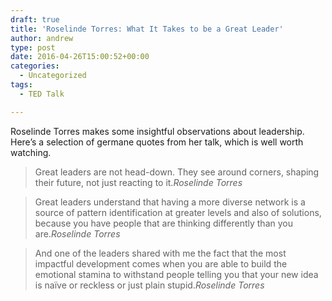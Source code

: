 ```yaml
---
draft: true
title: 'Roselinde Torres: What It Takes to be a Great Leader'
author: andrew
type: post
date: 2016-04-26T15:00:52+00:00
categories:
  - Uncategorized
tags:
  - TED Talk

---
```

Roselinde Torres makes some insightful observations about leadership. Here&#8217;s a selection of germane quotes from her talk, which is well worth watching.

> Great leaders are not head-down. They see around corners, shaping their future, not just reacting to it.<cite>Roselinde Torres</cite>

> Great leaders understand that having a more diverse network is a source of pattern identification at greater levels and also of solutions, because you have people that are thinking differently than you are.<cite>Roselinde Torres</cite>

> And one of the leaders shared with me the fact that the most impactful development comes when you are able to build the emotional stamina to withstand people telling you that your new idea is naïve or reckless or just plain stupid.<cite>Roselinde Torres</cite>
